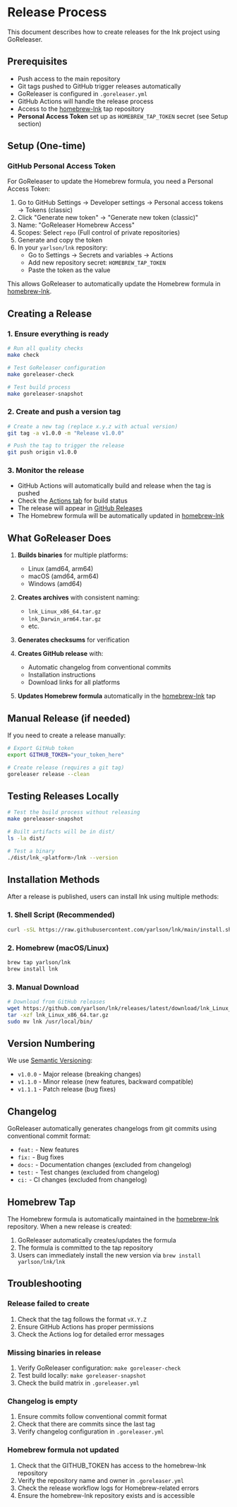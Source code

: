 # Release Process

This document describes how to create releases for the lnk project using GoReleaser.

## Prerequisites

- Push access to the main repository
- Git tags pushed to GitHub trigger releases automatically
- GoReleaser is configured in `.goreleaser.yml`
- GitHub Actions will handle the release process
- Access to the [homebrew-lnk](https://github.com/yarlson/homebrew-lnk) tap repository
- **Personal Access Token** set up as `HOMEBREW_TAP_TOKEN` secret (see Setup section)

## Setup (One-time)

### GitHub Personal Access Token

For GoReleaser to update the Homebrew formula, you need a Personal Access Token:

1. Go to GitHub Settings → Developer settings → Personal access tokens → Tokens (classic)
2. Click "Generate new token" → "Generate new token (classic)"
3. Name: "GoReleaser Homebrew Access"
4. Scopes: Select `repo` (Full control of private repositories)
5. Generate and copy the token
6. In your `yarlson/lnk` repository:
   - Go to Settings → Secrets and variables → Actions
   - Add new repository secret: `HOMEBREW_TAP_TOKEN`
   - Paste the token as the value

This allows GoReleaser to automatically update the Homebrew formula in [homebrew-lnk](https://github.com/yarlson/homebrew-lnk).

## Creating a Release

### 1. Ensure everything is ready

```bash
# Run all quality checks
make check

# Test GoReleaser configuration
make goreleaser-check

# Test build process
make goreleaser-snapshot
```

### 2. Create and push a version tag

```bash
# Create a new tag (replace x.y.z with actual version)
git tag -a v1.0.0 -m "Release v1.0.0"

# Push the tag to trigger the release
git push origin v1.0.0
```

### 3. Monitor the release

- GitHub Actions will automatically build and release when the tag is pushed
- Check the [Actions tab](https://github.com/yarlson/lnk/actions) for build status
- The release will appear in [GitHub Releases](https://github.com/yarlson/lnk/releases)
- The Homebrew formula will be automatically updated in [homebrew-lnk](https://github.com/yarlson/homebrew-lnk)

## What GoReleaser Does

1. **Builds binaries** for multiple platforms:
   - Linux (amd64, arm64)
   - macOS (amd64, arm64)
   - Windows (amd64)

2. **Creates archives** with consistent naming:
   - `lnk_Linux_x86_64.tar.gz`
   - `lnk_Darwin_arm64.tar.gz`
   - etc.

3. **Generates checksums** for verification

4. **Creates GitHub release** with:
   - Automatic changelog from conventional commits
   - Installation instructions
   - Download links for all platforms

5. **Updates Homebrew formula** automatically in the [homebrew-lnk](https://github.com/yarlson/homebrew-lnk) tap

## Manual Release (if needed)

If you need to create a release manually:

```bash
# Export GitHub token
export GITHUB_TOKEN="your_token_here"

# Create release (requires a git tag)
goreleaser release --clean
```

## Testing Releases Locally

```bash
# Test the build process without releasing
make goreleaser-snapshot

# Built artifacts will be in dist/
ls -la dist/

# Test a binary
./dist/lnk_<platform>/lnk --version
```

## Installation Methods

After a release is published, users can install lnk using multiple methods:

### 1. Shell Script (Recommended)
```bash
curl -sSL https://raw.githubusercontent.com/yarlson/lnk/main/install.sh | bash
```

### 2. Homebrew (macOS/Linux)
```bash
brew tap yarlson/lnk
brew install lnk
```

### 3. Manual Download
```bash
# Download from GitHub releases
wget https://github.com/yarlson/lnk/releases/latest/download/lnk_Linux_x86_64.tar.gz
tar -xzf lnk_Linux_x86_64.tar.gz
sudo mv lnk /usr/local/bin/
```

## Version Numbering

We use [Semantic Versioning](https://semver.org/):

- `v1.0.0` - Major release (breaking changes)
- `v1.1.0` - Minor release (new features, backward compatible)
- `v1.1.1` - Patch release (bug fixes)

## Changelog

GoReleaser automatically generates changelogs from git commits using conventional commit format:

- `feat:` - New features
- `fix:` - Bug fixes
- `docs:` - Documentation changes (excluded from changelog)
- `test:` - Test changes (excluded from changelog)
- `ci:` - CI changes (excluded from changelog)

## Homebrew Tap

The Homebrew formula is automatically maintained in the [homebrew-lnk](https://github.com/yarlson/homebrew-lnk) repository. When a new release is created:

1. GoReleaser automatically creates/updates the formula
2. The formula is committed to the tap repository
3. Users can immediately install the new version via `brew install yarlson/lnk/lnk`

## Troubleshooting

### Release failed to create

1. Check that the tag follows the format `vX.Y.Z`
2. Ensure GitHub Actions has proper permissions
3. Check the Actions log for detailed error messages

### Missing binaries in release

1. Verify GoReleaser configuration: `make goreleaser-check`
2. Test build locally: `make goreleaser-snapshot`
3. Check the build matrix in `.goreleaser.yml`

### Changelog is empty

1. Ensure commits follow conventional commit format
2. Check that there are commits since the last tag
3. Verify changelog configuration in `.goreleaser.yml`

### Homebrew formula not updated

1. Check that the GITHUB_TOKEN has access to the homebrew-lnk repository
2. Verify the repository name and owner in `.goreleaser.yml`
3. Check the release workflow logs for Homebrew-related errors
4. Ensure the homebrew-lnk repository exists and is accessible 